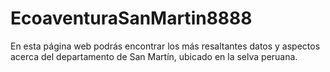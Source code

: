 # EcoaventuraSanMartin8888
En esta página web podrás encontrar los más resaltantes datos y aspectos acerca del departamento de San Martín, ubicado en la selva peruana.
